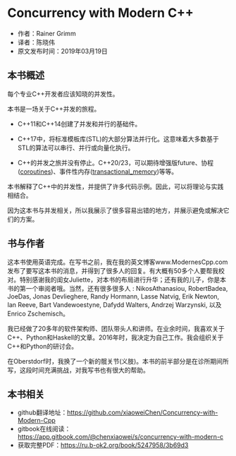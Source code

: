 # Concurrency with Modern C++

* 作者：Rainer Grimm
* 译者：陈晓伟
* 原文发布时间：2019年03月19日

## 本书概述

每个专业C++开发者应该知晓的并发性。

本书是一场关于C++并发的旅程。

* C++11和C++14创建了并发和并行的基础件。

* C++17中，将标准模板库(STL)的大部分算法并行化。这意味着大多数基于STL的算法可以串行、并行或向量化执行。

* C++的并发之旅并没有停止。C++20/23，可以期待增强版future、协程([coroutines](https://en.cppreference.com/w/cpp/language/coroutines))、事件性内存([transactional_memory](https://en.cppreference.com/w/cpp/language/transactional_memory))等等。

本书解释了C++中的并发性，并提供了许多代码示例。因此，可以将理论与实践相结合。

因为这本书与并发相关，所以我展示了很多容易出错的地方，并展示避免或解决它们的方案。

## 书与作者

这本书使用英语完成。在写书之前，我在我的英文博客www.ModernesCpp.com发布了要写这本书的消息，并得到了很多人的回复。有大概有50多个人要帮我校对。特别感谢我的闺女Juliette，对本书的布局进行升华；还有我的儿子，你是本书的第一个审阅者哦。当然，还有很多很多人 : NikosAthanasiou, RobertBadea, JoeDas, Jonas Devlieghere, Randy Hormann, Lasse Natvig, Erik Newton, Ian Reeve, Bart Vandewoestyne, Dafydd Walters, Andrzej Warzynski, 以及Enrico Zschemisch。

我已经做了20多年的软件架构师、团队带头人和讲师。在业余时间，我喜欢关于C++、Python和Haskell的文章。2016年时，我决定为自己工作。我会组织关于C++和Python的研讨会。

在Oberstdorf时，我换了一个新的髋关节(义肢)。本书的前半部分是在诊所期间所写，这段时间充满挑战，对我写书也有很大的帮助。

## 本书相关

* github翻译地址：https://github.com/xiaoweiChen/Concurrency-with-Modern-Cpp
* gitbook在线阅读：https://app.gitbook.com/@chenxiaowei/s/concurrency-with-modern-c
* 获取完整PDF：https://ru.b-ok2.org/book/5247958/3b69d3
